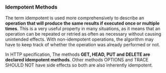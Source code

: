 ﻿### Idempotent Methods

The term idempotent is used more comprehensively to describe an  **operation that will produce the same results if executed once or multiple times**. This is a very useful property in many situations, as it means that an operation can be repeated or retried as often as necessary without causing unintended effects. With non-idempotent operations, the algorithm may have to keep track of whether the operation was already performed or not.

In HTTP specification, The methods  **GET, HEAD, PUT and DELETE are declared idempotent methods**. Other methods OPTIONS and TRACE SHOULD NOT have side effects so both are also inherently idempotent.
